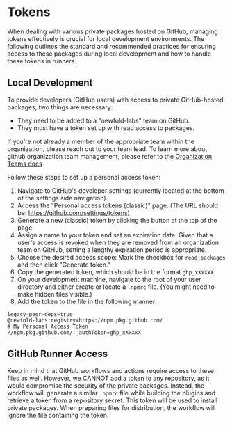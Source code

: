# Tokens

When dealing with various private packages hosted on GitHub, managing tokens effectively is crucial for local development environments. The following outlines the standard and recommended practices for ensuring access to these packages during local development and how to handle these tokens in runners.

## Local Development

To provide developers (GitHub users) with access to private GitHub-hosted packages, two things are necessary:
- They need to be added to a "newfold-labs" team on GitHub.
- They must have a token set up with read access to packages.

If you're not already a member of the appropriate team within the organization, please reach out to your team lead. To learn more about github organization team management, please refer to the [Organization Teams docs](9.1-org-teams.md)

Follow these steps to set up a personal access token:
1. Navigate to GitHub's developer settings (currently located at the bottom of the settings side navigation).
2. Access the "Personal access tokens (classic)" page. (The URL should be: https://github.com/settings/tokens)
3. Generate a new (classic) token by clicking the button at the top of the page.
4. Assign a name to your token and set an expiration date. Given that a user's access is revoked when they are removed from an organization team on GitHub, setting a lengthy expiration period is appropriate.
5. Choose the desired access scope: Mark the checkbox for `read:packages` and then click "Generate token."
6. Copy the generated token, which should be in the format `ghp_xXxXxX`.
7. On your development machine, navigate to the root of your user directory and either create or locate a `.npmrc` file. (You might need to make hidden files visible.)
8. Add the token to the file in the following manner:
```
legacy-peer-deps=true
@newfold-labs:registry=https://npm.pkg.github.com/
# My Personal Access Token
//npm.pkg.github.com/:_authToken=ghp_xXxXxX
```

## GitHub Runner Access

Keep in mind that GitHub workflows and actions require access to these files as well. However, we CANNOT add a token to any repository, as it would compromise the security of the private packages. Instead, the workflow will generate a similar `.npmrc` file while building the plugins and retrieve a token from a repository secret. This token will be used to install private packages. When preparing files for distribution, the workflow will ignore the file containing the token.
